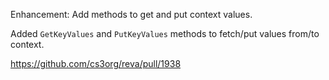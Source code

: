 Enhancement: Add methods to get and put context values.

Added `GetKeyValues` and `PutKeyValues` methods to fetch/put values from/to context.

https://github.com/cs3org/reva/pull/1938
